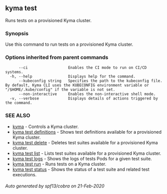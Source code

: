 ## kyma test

Runs tests on a provisioned Kyma cluster.

### Synopsis

Use this command to run tests on a provisioned Kyma cluster.

### Options inherited from parent commands

```
      --ci                  Enables the CI mode to run on CI/CD systems.
  -h, --help                Displays help for the command.
      --kubeconfig string   Specifies the path to the kubeconfig file. By default, Kyma CLI uses the KUBECONFIG environment variable or "/$HOME/.kube/config" if the variable is not set.
      --non-interactive     Enables the non-interactive shell mode.
  -v, --verbose             Displays details of actions triggered by the command.
```

### SEE ALSO

* [kyma](kyma.md)	 - Controls a Kyma cluster.
* [kyma test definitions](kyma_test_definitions.md)	 - Shows test definitions available for a provisioned Kyma cluster.
* [kyma test delete](kyma_test_delete.md)	 - Deletes test suites available for a provisioned Kyma cluster.
* [kyma test list](kyma_test_list.md)	 - Lists test suites available for a provisioned Kyma cluster.
* [kyma test logs](kyma_test_logs.md)	 - Shows the logs of tests Pods for a given test suite.
* [kyma test run](kyma_test_run.md)	 - Runs tests on a Kyma cluster.
* [kyma test status](kyma_test_status.md)	 - Shows the status of a test suite and related test executions.

###### Auto generated by spf13/cobra on 21-Feb-2020
